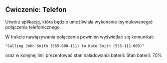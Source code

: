 ## Ćwiczenie: Telefon

Utwórz aplikację, która będzie umożliwiała wykonanie (symulowanego) połączenia telefonicznego.

W trakcie nawiązywania połączenia powinien wyświetlać się komunikat:

```
"Calling John Smith (555-000-111) to Kate Smith (555-111-000)"
```

oraz w kolejnej linii prezentować stan naładowania baterii:
Stan baterii: 70%

